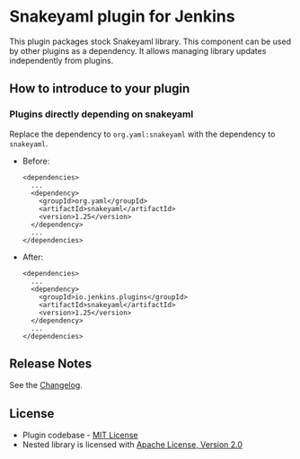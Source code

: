 Snakeyaml plugin for Jenkins
===

This plugin packages stock Snakeyaml library. 
This component can be used by other plugins as a dependency.
It allows managing library updates independently from plugins.

## How to introduce to your plugin

### Plugins directly depending on snakeyaml

Replace the dependency to `org.yaml:snakeyaml` with the dependency to `snakeyaml`.

* Before:
    ```
    <dependencies>
      ...
      <dependency>
        <groupId>org.yaml</groupId>
        <artifactId>snakeyaml</artifactId>
        <version>1.25</version>
      </dependency>
      ...
    </dependencies>
    ```
* After:
    ```
    <dependencies>
      ...
      <dependency>
        <groupId>io.jenkins.plugins</groupId>
        <artifactId>snakeyaml</artifactId>
        <version>1.25</version>
      </dependency>
      ...
    </dependencies>
    ```

## Release Notes

See the [Changelog](https://github.com/escoem/snakeyaml-plugin/releases).

## License

* Plugin codebase - [MIT License](http://opensource.org/licenses/MIT) 
* Nested library is licensed with [Apache License, Version 2.0](http://www.apache.org/licenses/)

